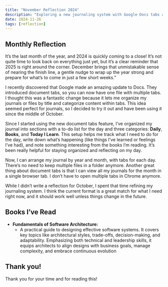 ```yaml
---
title: "November Reflection 2024"
description: "Exploring a new journaling system with Google Docs tabs and insights from Fundamentals of Software Architecture on design, trade-offs, and adaptability."
date: 2024-11-26
tags: [reflection]
---
```


## Monthly Reflection

It’s the last month of the year, and 2024 is quickly coming to a close! It’s not quite time to look back on everything just yet, but it’s a clear reminder that 2025 is right around the corner. December brings that unmistakable sense of nearing the finish line, a gentle nudge to wrap up the year strong and prepare for what’s to come in just a few short weeks.”

I recently discovered that Google made an amazing update to Docs. They introduced document tabs, so you can now have one file with multiple tabs. I thought this was a fantastic change because it lets me organize my journals or files by title and categorize content within tabs. This idea seemed perfect for journals, so I decided to try it out and have been using it since the middle of October.

Since I started using the new document tabs feature, I’ve organized my journal into sections with a to-do list for the day and three categories: **Daily**, **Books**, and **Today I Learn**. This setup helps me track what I need to do for the day, write down what’s happening (like things I’ve learned or feelings I’ve had), and note something interesting from the books I’m reading. It’s been really helpful for staying organized and reflecting on my day.

Now, I can arrange my journal by year and month, with tabs for each day. There’s no need to keep multiple files in a folder anymore. Another great thing about document tabs is that I can view all my journals for the month in a single browser tab. I don’t have to open multiple tabs in Chrome anymore.

While I didn’t write a reflection for October, I spent that time refining my journaling system. I think the current format is a great match for what I need right now, and it should work well unless things change in the future.

## Books I’ve Read

- **Fundamentals of Software Architecture:**
    - A practical guide to designing effective software systems. It covers key topics like architectural styles, trade-offs, decision-making, and adaptability. Emphasizing both technical and leadership skills, it equips architects to align designs with business goals, manage complexity, and embrace continuous evolution

## Thank you!

Thank you for your time and for reading this!